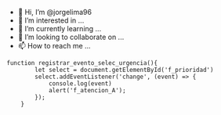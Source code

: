 - 👋 Hi, I’m @jorgelima96
- 👀 I’m interested in ...
- 🌱 I’m currently learning ...
- 💞️ I’m looking to collaborate on ...
- 📫 How to reach me ...

<!---
jorgelima96/jorgelima96 is a ✨ special ✨ repository because its `README.md` (this file) appears on your GitHub profile.
You can click the Preview link to take a look at your changes.
--->
	function registrar_evento_selec_urgencia(){
			let select = document.getElementById('f_prioridad')
			select.addEventListener('change', (event) => {
			    console.log(event)
			    alert('f_atencion_A');
			});
		}
